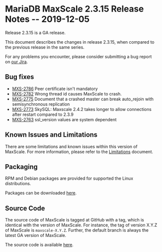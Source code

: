 # MariaDB MaxScale 2.3.15 Release Notes -- 2019-12-05

Release 2.3.15 is a GA release.

This document describes the changes in release 2.3.15, when compared to the
previous release in the same series.

For any problems you encounter, please consider submitting a bug
report on [our Jira](https://jira.mariadb.org/projects/MXS).

## Bug fixes

* [MXS-2786](https://jira.mariadb.org/browse/MXS-2786) Peer certificate isn't mandatory
* [MXS-2782](https://jira.mariadb.org/browse/MXS-2782) Wrong thread id causes MaxScale to crash.
* [MXS-2775](https://jira.mariadb.org/browse/MXS-2775) Document that a crashed master can break auto_rejoin with semisynchronous replication
* [MXS-2773](https://jira.mariadb.org/browse/MXS-2773) SkySQL: Maxscale 2.4.2 takes longer to allow connections after restart compared to 2.3.9
* [MXS-2763](https://jira.mariadb.org/browse/MXS-2763) ssl_version values are system dependent

## Known Issues and Limitations

There are some limitations and known issues within this version of MaxScale.
For more information, please refer to the [Limitations](../About/Limitations.md) document.

## Packaging

RPM and Debian packages are provided for supported the Linux distributions.

Packages can be downloaded [here](https://mariadb.com/downloads/#mariadb_platform-mariadb_maxscale).

## Source Code

The source code of MaxScale is tagged at GitHub with a tag, which is identical
with the version of MaxScale. For instance, the tag of version X.Y.Z of MaxScale
is `maxscale-X.Y.Z`. Further, the default branch is always the latest GA version
of MaxScale.

The source code is available [here](https://github.com/mariadb-corporation/MaxScale).
